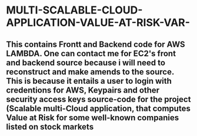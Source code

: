 # MULTI-SCALABLE-CLOUD-APPLICATION-VALUE-AT-RISK-VAR-
## This contains Frontt and Backend code for AWS LAMBDA. One can contact me for EC2's front and backend source because i will need to reconstruct and make amends to the source. This is because it entails a user to login with credentions for AWS, Keypairs and other security access keys source-code for the project (Scalable multi-Cloud application, that computes Value at Risk for some well-known companies listed on stock markets

